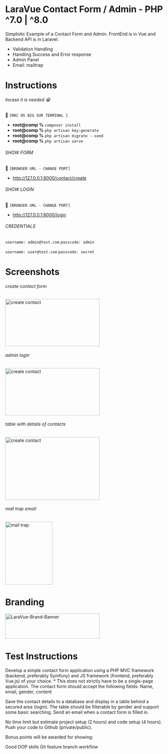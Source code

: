 [//]: <> (// This is confusing, I KNOW, so let me explain it to you :grin:)

# LaraVue Contact Form / Admin - PHP ^7.0 | ^8.0 
Simplistic Example of a Contact Form and Admin. FrontEnd is in Vue and Backend API is in Laravel.
* Validation Handling
* Handling Success and Error response 
* Admin Panel
* Email: mailtrap


[//]: <> (// This is confusing, I KNOW, so let me explain it to you)
# Instructions
###### Incase it is needed :grin:
:checkered_flag: ```[MAC OS BIG SUR TERMINAL ]```  

- **root@comp %** ```composer install```
- **root@comp %** ```php artisan key:generate```
- **root@comp %** ```php artisan migrate --seed```
- **root@comp %** ```php artisan serve```


###### SHOW FORM
:checkered_flag: ```[BROWSER URL - CHANGE PORT]``` 
- <a href="http://127.0.0.1:8000/contact/create">http://127.0.0.1:8000/contact/create</a>

###### SHOW LOGIN
:checkered_flag: ```[BROWSER URL - CHANGE PORT]``` 
- <a href="http://127.0.0.1:8002/login">http://127.0.0.1:8000/login</a>

###### CREDENTIALS
```username: admin@test.com```
```passcode: admin```

```username: user@test.com```
```passcode: secret```


# Screenshots

###### create contact form
<img src="https://raw.githubusercontent.com/DeanDevel/LaraVue-Form/main/images/sendmessage.png" alt="create contact" width="300" height="150">


###### admin login
<img src="https://raw.githubusercontent.com/DeanDevel/LaraVue-Form/main/images/adminlogin.png" alt="create contact" width="300" height="150">


###### table with details of contacts
<img src="https://raw.githubusercontent.com/DeanDevel/LaraVue-Form/main/images/tablecontacts.png" alt="create contact" width="300" height="200">



###### mail trap email
<img src="https://raw.githubusercontent.com/DeanDevel/LaraVue-Form/main/images/mailtrapemail.png" alt="mail trap" width="150" height="200">



# Branding
<img src="https://raw.githubusercontent.com/DeanDevel/LaraVue-Form/main/images/0*SzXGvcdI4j0iEWpX.png" alt="LaraVue-Brand-Banner" width="300" height="80">





# Test Instructions
Develop a simple contact form application using a PHP MVC framework (backend, preferably Symfony) and JS framework (frontend, preferably Vue.js) of your choice. * This does not strictly have to be a single-page application. The contact form should accept the following fields: Name, email, gender, content
 
Save the contact details to a database and display in a table behind a secured area (login). The table should be filterable by gender and support some basic searching. Send an email when a contact form is filled in.
 
No time limit but estimate project setup (2 hours) and code setup (4 hours). Push your code to Github (private/public).
 
Bonus points will be awarded for showing:
 
Good OOP skills
Git feature branch workflow